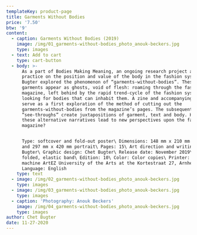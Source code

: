 ```yaml
---
templateKey: product-page
title: Garments Without Bodies
price: '7.50'
btw: '9'
content:
  - caption: Garments Without Bodies (2019)
    image: /img/01_garments-without-bodies_photo_anouk-beckers.jpg
    type: images
  - text: Add to cart
    type: cart-button
  - body: >-
      As a part of Bodies Making Meaning, an ongoing research project and
      practice on the position and value of the body in the fashion system, Chet
      Bugter explored the phenomenon of “garments-without-bodies”. These “empty”
      garments appear as ghosts, void of flesh: roaming through the fashion
      magazine, left behind by the rapid trend-cycle of the fashion system,
      looking for bodies that can inhabit them. A zine and accompanying poster
      serve as a first exploration of the method of cutting out the
      garments-without-bodies from the magazine’s pages. The subsequent
      “see-throughs” create juxtapositions of garment, text and body. How can
      these alternative narratives lead to new perspectives upon the fashion
      magazine? 


      Type: softcover and fold-out poster\ Dimensions: 148 mm x 210 mm portrait
      and 297 mm x 420 mm portrait\ Pages: 15\ Art direction and writing: Chet
      Bugter\ Graphic design: Chet Bugter\ Release date: November 2019\ Binding:
      folded, elastic band\ Edition: 10\ Color: Color copies\ Printer: Copy
      machine ArtEZ University of the Arts at the Kortestraat 27, Arnhem\
      Language: English
    type: text
  - image: /img/02_garments-without-bodies_photo_anouk-beckers.jpg
    type: images
  - image: /img/03_garments-without-bodies_photo_anouk-beckers.jpg
    type: images
  - caption: 'Photography: Anouk Beckers'
    image: /img/04_garments-without-bodies_photo_anouk-beckers.jpg
    type: images
author: Chet Bugter
date: 11-27-2020
---
```


